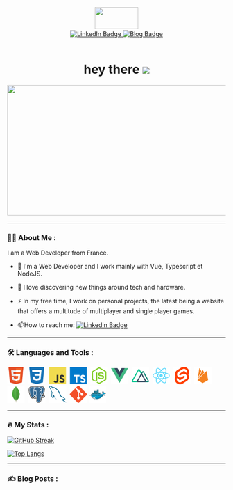 <div id="header" align="center">
  <img src="https://i.imgur.com/nsSYjrW.jpeg" width="100" height="50" />
  <div id="badges">
    <a href="https://www.linkedin.com/in/jordanbiesmans/">
      <img src="https://img.shields.io/badge/My_LinkedIn-blue?style=flat-square" alt="LinkedIn Badge"/>
    </a>
    <a href="https://www.iotactile.com">
      <img src="https://img.shields.io/badge/My_Blog-yellow?style=flat-square" alt="Blog Badge"/>
    </a>
  </div>
  <img src="https://komarev.com/ghpvc/?username=ioTactile&style=flat-square&color=blue" alt=""/>
  <h1>
    hey there
    <img src="https://media.giphy.com/media/hvRJCLFzcasrR4ia7z/giphy.gif" width="30px"/>
  </h1>
</div>

<div align="center">
  <img src="https://media.giphy.com/media/dWesBcTLavkZuG35MI/giphy.gif" width="600" height="300"/>
</div>

---

### :man_technologist: About Me :

I am a Web Developer from France.

- :telescope: I'm a Web Developer and I work mainly with Vue, Typescript et NodeJS.

- :seedling: I love discovering new things around tech and hardware.

- :zap: In my free time, I work on personal projects, the latest being a website that offers a multitude of multiplayer and single player games.

- :mailbox:How to reach me: [![Linkedin Badge](https://img.shields.io/badge/-Jordan-blue?style=flat&logo=Linkedin&logoColor=white)](https://www.linkedin.com/in/jordanbiesmans/)

---

### :hammer_and_wrench: Languages and Tools :

<div>
  <img src="https://github.com/devicons/devicon/blob/master/icons/html5/html5-original.svg" title="HTML5" alt="HTML" width="40" height="40"/>&nbsp;
  <img src="https://github.com/devicons/devicon/blob/master/icons/css3/css3-plain.svg"  title="CSS3" alt="CSS" width="40" height="40"/>&nbsp;
  <img src="https://github.com/devicons/devicon/blob/master/icons/javascript/javascript-original.svg" title="JavaScript" alt="JavaScript" width="40" height="40"/>&nbsp;
  <img src="https://github.com/devicons/devicon/blob/master/icons/typescript/typescript-original.svg" title="TypeScript" alt="TypeScript" width="40" height="40"/>&nbsp;
  <img src="https://github.com/devicons/devicon/blob/master/icons/nodejs/nodejs-original.svg" title="NodeJS" alt="NodeJS" width="40" height="40"/>&nbsp;
  <img src="https://github.com/devicons/devicon/blob/master/icons/vuejs/vuejs-original.svg" title="VueJS" alt="VueJS" width="40" height="40"/>&nbsp;
  <img src="https://github.com/devicons/devicon/blob/master/icons/nuxtjs/nuxtjs-original.svg" title="NuxtJS" alt="NuxtJS" width="40" height="40"/>&nbsp;
  <img src="https://github.com/devicons/devicon/blob/master/icons/react/react-original.svg" title="React" alt="React" width="40" height="40"/>&nbsp;
  <img src="https://github.com/devicons/devicon/blob/master/icons/svelte/svelte-original.svg" title="Svelte" alt="Svelte" width="40" height="40"/>&nbsp;
  <img src="https://github.com/devicons/devicon/blob/master/icons/firebase/firebase-plain.svg" title="Firebase" alt="Firebase" width="40" height="40"/>&nbsp;
  <img src="https://github.com/devicons/devicon/blob/master/icons/mongodb/mongodb-original.svg" title="MongoDB" alt="MongoDB" width="40" height="40"/>&nbsp;
  <img src="https://github.com/devicons/devicon/blob/master/icons/postgresql/postgresql-original.svg" title="PostgreSQL" alt="PostgreSQL" width="40" height="40"/>&nbsp;
  <img src="https://github.com/devicons/devicon/blob/master/icons/mysql/mysql-original.svg" title="MySQL" alt="MySQL" width="40" height="40"/>&nbsp;
  <img src="https://github.com/devicons/devicon/blob/master/icons/git/git-original.svg" title="Git" **alt="Git" width="40" height="40"/>
  <img src="https://github.com/devicons/devicon/blob/master/icons/docker/docker-original.svg" title="Docker" **alt="Docker" width="40" height="40"/>
</div>

---

### :fire: My Stats :

[![GitHub Streak](http://github-readme-streak-stats.herokuapp.com?user=ioTactile&theme=dark&background=000000)](https://git.io/streak-stats)

[![Top Langs](https://github-readme-stats.vercel.app/api/top-langs/?username=ioTactile&layout=compact&theme=vision-friendly-dark)](https://github.com/anuraghazra/github-readme-stats)

---

### :writing_hand: Blog Posts :



